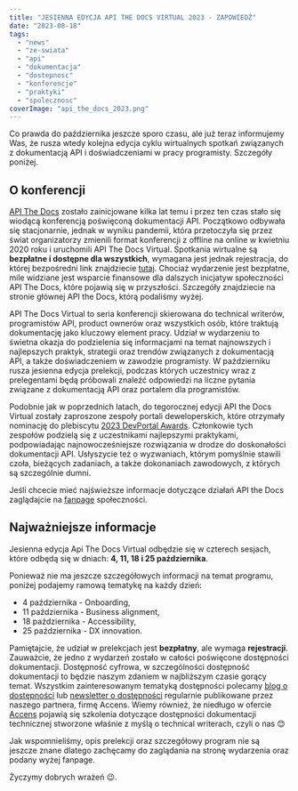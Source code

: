 ```yaml
---
title: "JESIENNA EDYCJA API THE DOCS VIRTUAL 2023 - ZAPOWIEDŹ"
date: "2023-08-18"
tags:
  - "news"
  - "ze-swiata"
  - "api"
  - "dokumentacja"
  - "dostepnosc"
  - "konferencje"
  - "praktyki"
  - "spolecznosc"
coverImage: "api_the_docs_2023.png"
---
```


Co prawda do października jeszcze sporo czasu, ale już teraz informujemy Was, że
rusza wtedy kolejna edycja cyklu wirtualnych spotkań związanych z dokumentacją
API i doświadczeniami w pracy programisty. Szczegóły poniżej.

## O konferencji

[API The Docs](https://apithedocs.org/) zostało zainicjowane kilka lat temu i
przez ten czas stało się wiodącą konferencją poświęconą dokumentacji API.
Początkowo odbywała się stacjonarnie, jednak w wyniku pandemii, która
przetoczyła się przez świat organizatorzy zmienili format konferencji z offline
na online w kwietniu 2020 roku i uruchomili API The Docs Virtual. Spotkania
wirtualne są **bezpłatne i dostępne dla wszystkich**, wymagana jest jednak
rejestracja, do której bezpośredni link znajdziecie
[tutaj](https://www.eventbrite.com/e/showcase-your-developer-portal-online-series-tickets-684667267227).
Chociaż wydarzenie jest bezpłatne, mile widziane jest wsparcie finansowe dla
dalszych inicjatyw społeczności API The Docs, które pojawią się w przyszłości.
Szczegóły znajdziecie na stronie głównej API the Docs, którą podaliśmy wyżej.

API The Docs Virtual to seria konferencji skierowana do technical writerów,
programistów API, product ownerów oraz wszystkich osób, które traktują
dokumentację jako kluczowy element pracy. Udział w wydarzeniu to świetna okazja
do podzielenia się informacjami na temat najnowszych i najlepszych praktyk,
strategii oraz trendów związanych z dokumentacją API, a także doświadczeniem w
zawodzie programisty. W październiku rusza jesienna edycja prelekcji, podczas
których uczestnicy wraz z prelegentami będą próbowali znaleźć odpowiedzi na
liczne pytania związane z dokumentacją API oraz portalem dla programistów.

Podobnie jak w poprzednich latach, do tegorocznej edycji API the Docs Virtual
zostały zaproszone zespoły portali deweloperskich, które otrzymały nominację do
plebiscytu [2023 DevPortal Awards](https://devportalawards.org/nominees).
Członkowie tych zespołów podzielą się z uczestnikami najlepszymi praktykami,
podpowiadając najnowocześniejsze rozwiązania w drodze do doskonałości
dokumentacji API. Usłyszycie też o wyzwaniach, którym pomyślnie stawili czoła,
bieżących zadaniach, a także dokonaniach zawodowych, z których są szczególnie
dumni.

Jeśli chcecie mieć najświeższe informacje dotyczące działań API the Docs
zaglądajcie
na [fanpage](https://www.facebook.com/APItheDocsConferences) społeczności.

## Najważniejsze informacje

Jesienna edycja Api The Docs Virtual odbędzie się w czterech sesjach, które
odbędą się w dniach: **4, 11, 18 i 25 października**.

Ponieważ nie ma jeszcze szczegółowych informacji na temat programu, poniżej
podajemy ramową tematykę na każdy dzień:

- 4 października - Onboarding,
- 11 października - Business alignment,
- 18 października - Accessibility,
- 25 października - DX innovation.

Pamiętajcie, że udział w prelekcjach jest **bezpłatny**, ale wymaga
**rejestracji**. Zauważcie, że jedno z wydarzeń zostało w całości poświęcone
dostępności dokumentacji. Dostępność cyfrowa, w szczególności dostępność
dokumentacji to będzie naszym zdaniem w najbliższym czasie gorący temat.
Wszystkim zainteresowanym tematyką dostępności polecamy
[blog o dostępności](https://accens.pl/blog/pl/) lub
[newsletter o dostępności](https://accens.pl/newsletter/) regularnie publikowane
przez naszego partnera, firmę Accens. Wiemy również, że niedługo w ofercie
[Accens](https://accens.pl/) pojawią się szkolenia dotyczące dostępności
dokumentacji technicznej stworzone właśnie z myślą o technical writerach, czyli
o nas 😊

Jak wspomnieliśmy, opis prelekcji oraz szczegółowy program nie są jeszcze znane
dlatego zachęcamy do zaglądania na stronę wydarzenia oraz podany wyżej fanpage.

Życzymy dobrych wrażeń 😉.
